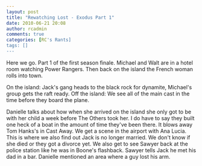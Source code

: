```yaml
---
layout: post
title: "Rewatching Lost - Exodus Part 1"
date: 2010-06-21 20:08
author: rcadmin
comments: true
categories: [RC's Rants]
tags: []
---
```

Here we go. Part 1 of the first season finale. Michael and Walt are in a hotel room watching Power Rangers. Then back on the island the French woman rolls into town. 

On the island: Jack's gang heads to the black rock for dynamite, Michael's group gets the raft ready.
Off the island: We see all of the main cast in the time before they board the plane. 

Danielle talks about how when she arrived on the island she only got to be with her child a week before The Others took her. I do have to say they built one heck of a boat in the amount of time they've been there. It blows away Tom Hanks's in Cast Away. We get a scene in the airport with Ana Lucia. This is where we also find out Jack is no longer married. We don't know if she died or they got a divorce yet. We also get to see Sawyer back at the police station like he was in Boone's flashback. Sawyer tells Jack he met his dad in a bar. Danielle mentioned an area where a guy lost his arm. 
